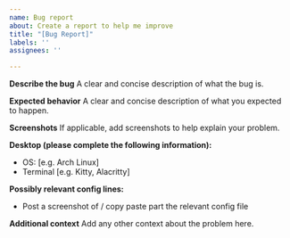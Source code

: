 ```yaml
---
name: Bug report
about: Create a report to help me improve
title: "[Bug Report]"
labels: ''
assignees: ''

---
```


**Describe the bug**
A clear and concise description of what the bug is.

**Expected behavior**
A clear and concise description of what you expected to happen.

**Screenshots**
If applicable, add screenshots to help explain your problem.

**Desktop (please complete the following information):**
 - OS: [e.g. Arch Linux]
 - Terminal [e.g. Kitty, Alacritty]

**Possibly relevant config lines:**
 - Post a screenshot of / copy paste part the relevant config file

**Additional context**
Add any other context about the problem here.
